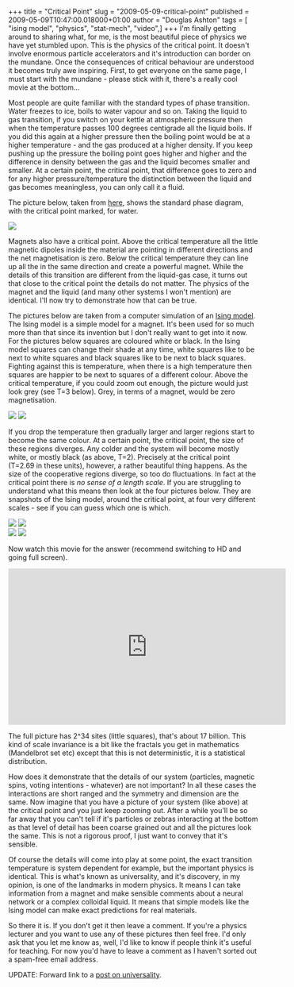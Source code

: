 +++
title = "Critical Point"
slug = "2009-05-09-critical-point"
published = 2009-05-09T10:47:00.018000+01:00
author = "Douglas Ashton"
tags = [ "ising model", "physics", "stat-mech", "video",]
+++
I'm finally getting around to sharing what, for me, is the most
beautiful piece of physics we have yet stumbled upon. This is the
physics of the critical point. It doesn't involve enormous particle
accelerators and it's introduction can border on the mundane. Once the
consequences of critical behaviour are understood it becomes truly awe
inspiring. First, to get everyone on the same page, I must start with
the mundane - please stick with it, there's a really cool movie at the
bottom...  
  
Most people are quite familiar with the standard types of phase
transition. Water freezes to ice, boils to water vapour and so on.
Taking the liquid to gas transition, if you switch on your kettle at
atmospheric pressure then when the temperature passes 100 degrees
centigrade all the liquid boils. If you did this again at a higher
pressure then the boiling point would be at a higher temperature - and
the gas produced at a higher density. If you keep pushing up the
pressure the boiling point goes higher and higher and the difference in
density between the gas and the liquid becomes smaller and smaller. At a
certain point, the critical point, that difference goes to zero and for
any higher pressure/temperature the distinction between the liquid and
gas becomes meaningless, you can only call it a fluid.  
  
The picture below, taken from
[here](http://serc.carleton.edu/research_education/equilibria/phaserule.html),
shows the standard phase diagram, with the critical point marked, for
water.  
  
[![](/images/thumbnails/2009-05-09-critical-point-h2o_phase_diagram_-_color.v2.jpg)](/images/2009-05-09-critical-point-h2o_phase_diagram_-_color.v2.jpg)  
  
  
Magnets also have a critical point. Above the critical temperature all
the little magnetic dipoles inside the material are pointing in
different directions and the net magnetisation is zero. Below the
critical temperature they can line up all the in the same direction and
create a powerful magnet. While the details of this transition are
different from the liquid-gas case, it turns out that close to the
critical point the details do not matter. The physics of the magnet and
the liquid (and many other systems I won't mention) are identical. I'll
now try to demonstrate how that can be true.  
  
The pictures below are taken from a computer simulation of an [Ising
model](http://scienceworld.wolfram.com/physics/IsingModel.html). The
Ising model is a simple model for a magnet. It's been used for so much
more than that since its invention but I don't really want to get into
it now. For the pictures below squares are coloured white or black. In
the Ising model squares can change their shade at any time, white
squares like to be next to white squares and black squares like to be
next to black squares. Fighting against this is temperature, when there
is a high temperature then squares are happier to be next to squares of
a different colour. Above the critical temperature, if you could zoom
out enough, the picture would just look grey (see T=3 below). Grey, in
terms of a magnet, would be zero magnetisation.  
  
  
  

  
[![](/images/thumbnails/2009-05-09-critical-point-smallT3.png)](/images/2009-05-09-critical-point-smallT3.png)
[![](/images/thumbnails/2009-05-09-critical-point-smallT2.png)](/images/2009-05-09-critical-point-smallT2.png)  

  
  
If you drop the temperature then gradually larger and larger regions
start to become the same colour. At a certain point, the critical point,
the size of these regions diverges. Any colder and the system will
become mostly white, or mostly black (as above, T=2). Precisely at the
critical point (T=2.69 in these units), however, a rather beautiful
thing happens. As the size of the cooperative regions diverge, so too do
fluctuations. In fact at the critical point there is <span
style="font-style: italic;">no sense of a length scale</span>. If you
are struggling to understand what this means then look at the four
pictures below. They are snapshots of the Ising model, around the
critical point, at four very different scales - see if you can guess
which one is which.  
  
  
  

  
[![](/images/thumbnails/2009-05-09-critical-point-ising-103546-56360-0008.png)](/images/2009-05-09-critical-point-ising-103546-56360-0008.png)
[![](/images/thumbnails/2009-05-09-critical-point-ising-0-0-0128.png)](/images/2009-05-09-critical-point-ising-0-0-0128.png)  
[![](/images/thumbnails/2009-05-09-critical-point-ising-98304-52428-0032.png)](/images/2009-05-09-critical-point-ising-98304-52428-0032.png)
[![](/images/thumbnails/2009-05-09-critical-point-ising-103809-61440-0002.png)](/images/2009-05-09-critical-point-ising-103809-61440-0002.png)  

  
  
Now watch this movie for the answer (recommend switching to HD and going
full screen).  
  
  
<iframe width="560" height="315" src="https://www.youtube.com/embed/fi-g2ET97W8" title="YouTube video player" frameborder="0" allow="accelerometer; autoplay; clipboard-write; encrypted-media; gyroscope; picture-in-picture" allowfullscreen></iframe>
  

  

  
The full picture has 2^34 sites (little squares), that's about 17
billion. This kind of scale invariance is a bit like the fractals you
get in mathematics (Mandelbrot set etc) except that this is not
deterministic, it is a statistical distribution.  
  
How does it demonstrate that the details of our system (particles,
magnetic spins, voting intentions - whatever) are not important? In all
these cases the interactions are short ranged and the symmetry and
dimension are the same. Now imagine that you have a picture of your
system (like above) at the critical point and you just keep zooming out.
After a while you'll be so far away that you can't tell if it's
particles or zebras interacting at the bottom as that level of detail
has been coarse grained out and all the pictures look the same. This is
not a rigorous proof, I just want to convey that it's sensible.  
  
Of course the details will come into play at some point, the exact
transition temperature is system dependent for example, but the
important physics is identical. This is what's known as universality,
and it's discovery, in my opinion, is one of the landmarks in modern
physics. It means I can take information from a magnet and make sensible
comments about a neural network or a complex colloidal liquid. It means
that simple models like the Ising model can make exact predictions for
real materials.  
  
So there it is. If you don't get it then leave a comment. If you're a
physics lecturer and you want to use any of these pictures then feel
free. I'd only ask that you let me know as, well, I'd like to know if
people think it's useful for teaching. For now you'd have to leave a
comment as I haven't sorted out a spam-free email address.  
  
UPDATE: Forward link to a [post on
universality](https://blog.dougashton.net/2011/07/universality-at-the-critical-point/).
